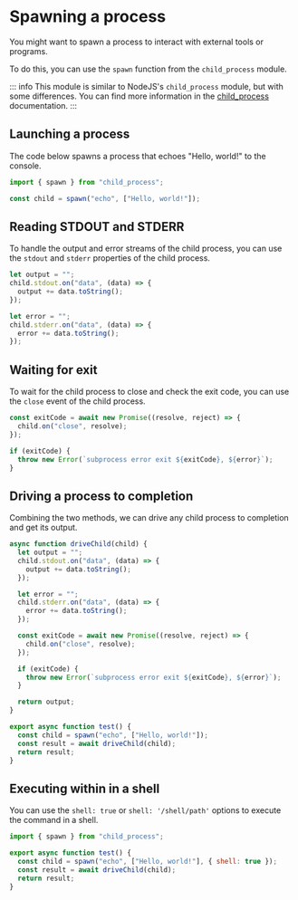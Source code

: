 # Spawning a process

You might want to spawn a process to interact with external tools or programs.

To do this, you can use the `spawn` function from the `child_process` module.

::: info
This module is similar to NodeJS's `child_process` module, but with some differences. You can find more information in the [child_process](/concepts/modules/child_process.md) documentation.
:::

## Launching a process

The code below spawns a process that echoes "Hello, world!" to the console.

```js
import { spawn } from "child_process";

const child = spawn("echo", ["Hello, world!"]);
```

## Reading STDOUT and STDERR

To handle the output and error streams of the child process, you can use the `stdout` and `stderr` properties of the child process.

```js
let output = "";
child.stdout.on("data", (data) => {
  output += data.toString();
});

let error = "";
child.stderr.on("data", (data) => {
  error += data.toString();
});
```

## Waiting for exit

To wait for the child process to close and check the exit code, you can use the `close` event of the child process.

```js
const exitCode = await new Promise((resolve, reject) => {
  child.on("close", resolve);
});

if (exitCode) {
  throw new Error(`subprocess error exit ${exitCode}, ${error}`);
}
```

## Driving a process to completion

Combining the two methods, we can drive any child process to completion and get its output.

```js
async function driveChild(child) {
  let output = "";
  child.stdout.on("data", (data) => {
    output += data.toString();
  });

  let error = "";
  child.stderr.on("data", (data) => {
    error += data.toString();
  });

  const exitCode = await new Promise((resolve, reject) => {
    child.on("close", resolve);
  });

  if (exitCode) {
    throw new Error(`subprocess error exit ${exitCode}, ${error}`);
  }

  return output;
}

export async function test() {
  const child = spawn("echo", ["Hello, world!"]);
  const result = await driveChild(child);
  return result;
}
```

## Executing within in a shell

You can use the `shell: true` or `shell: '/shell/path'` options to execute the command in a shell.

```js
import { spawn } from "child_process";

export async function test() {
  const child = spawn("echo", ["Hello, world!"], { shell: true });
  const result = await driveChild(child);
  return result;
}
```
